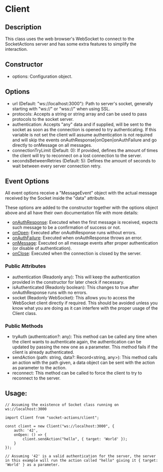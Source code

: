 # Client

## Description

This class uses the web browser's WebSocket to connect to the SocketActions server and has some extra features to simplify the interaction.

## Constructor

- options: Configuration object.

## Options

- url (Default: "ws://localhost:3000"): Path to server's socket, generally starting with "ws://" or "wss://" when using SSL.
- protocols: Accepts a string or string array and can be used to pass protocols to the socket server.
- authentication: Accepts "any" data and if supplied, will be sent to the socket as soon as the connection is opened to try authenticating. If this variable is not set the client will assume authentication is not required and will skip the events onAuthResponse|onOpen|onAuthFailure and go directly to onMessage on all messages.
- connectionTryLimit (Default: 0): If provided, defines the amount of times the client will try to reconnect on a lost connection to the server.
- secondsBetweenRetries (Default: 5): Defines the amount of seconds to wait between every server connection retry.

## Event Options

All event options receive a "MessageEvent" object with the actual message received by the Socket inside the "data" attribute.

These options are added to the constructor together with the options object above and all have their own documentation file with more details:

- [onAuthResponse](/docs/clientEvents/onAuthResponse.md): Executed when the first message is received, expects such message to be a confirmation of success or not.
- [onOpen](/docs/clientEvents/onOpen.md): Executed after onAuthResponse runs without errors.
- [onAuthFailure](/docs/clientEvents/onAuthFailure.md): Executed when onAuthResponse throws an error.
- [onMessage](/docs/clientEvents/onMessage.md): Executed on all message events after proper authentication (or disable of authentication).
- [onClose](/docs/clientEvents/onClose.md): Executed when the connection is closed by the server.

### Public Attributes

- authentication (Readonly any): This will keep the authentication provided in the constructor for later check if necessary.
- isAuthenticated (Readonly boolean): This changes to true after onAuthResponse runs with no errors.
- socket (Readonly WebSocket): This allows you to access the WebSocket client directly if required. This should be avoided unless you know what you are doing as it can interfere with the proper usage of the Client class.

### Public Methods

- tryAuth (authentcation?: any): This method can be called any time when the client wants to authenticate again, the authentication can be updated by passing the new one as a parameter. This method fails if the client is already authenticated.
- sendAction (path: string, data?: Record\<string, any>): This method calls an action with the path given, a data object can be sent with the action as parameter to the action.
- reconnect: This method can be called to force the client to try to reconnect to the server.

## Usage:

```
// Assuming the existence of Socket class running on ws://localhost:3000

import Client from "socket-actions/client";

const client = new Client("ws://localhost:3000", {
    auth: '42',
    onOpen: () => {
        client.sendAction("hello", { target: 'World' });
    }
});

// Assuming '42' is a valid authentication for the server, the server in this example will run the action called "hello" giving it { target: 'World' } as a parameter.
```
